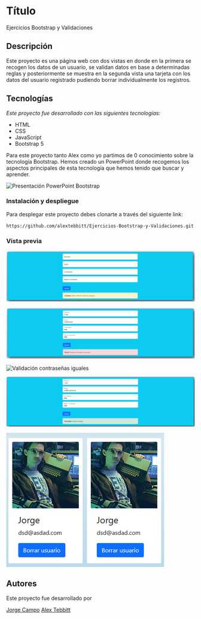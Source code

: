 # Título

Ejercicios Bootstrap y Validaciones

## Descripción

Este proyecto es una página web con dos vistas en donde en la primera se recogen los datos de un usuario, se validan datos en base a determinadas reglas y
posteriormente se muestra en la segunda vista una tarjeta con los datos del usuario registrado pudiendo borrar individualmente los registros.

## Tecnologías

_Este proyecto fue desarrollado con las siguientes tecnologías:_

* HTML
* CSS
* JavaScript
* Bootstrap 5

Para este proyecto tanto Alex como yo partimos de 0 conocimiento sobre la tecnología Bootstrap. Hemos creado un PowerPoint donde recogemos los aspectos principales
de esta tecnología que hemos tenido que buscar y aprender.

![Presentación PowerPoint Bootstrap](https://docs.google.com/presentation/d/18IbkArO1o5hZ3qp97VThunrCfN2bNQS1779LMjqOsGU/edit?usp=sharing)

### Instalación y despliegue

Para desplegar este proyecto debes clonarte a través del siguiente link:

```
https://github.com/alextebbitt/Ejercicios-Bootstrap-y-Validaciones.git

```
### Vista previa

![Validación para rellenar todos los campos del formulario](./assets/validacion%20rellenar%20todos%20los%20campos.png)

![Validación formato E-Mail](./assets/validacion%20formato%20email.png)

![Validación contraseñas iguales](./assets/validacion%20contrase%C3%B1as%20iguales.png)

![Validación registro usuario correcto](./assets/validacion%20correcta.png)

![Tarjeta usuario registrado](./assets/creacion%20tarjeta%20usuario.png)

## Autores

Este proyecto  fue desarrollado por 

[Jorge Campo](https://github.com/Yorch82)
[Alex Tebbitt](https://github.com/alextebbitt)

